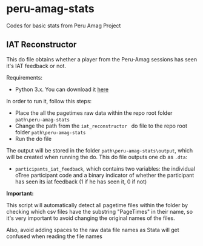 # peru-amag-stats
Codes for basic stats from Peru Amag Project



## IAT Reconstructor

This do file obtains whether a player from the Peru-Amag sessions has seen it's IAT feedback or not. 

Requirements:

- Python 3.x. You can download it [here](https://www.python.org/downloads/)



In order to run it, follow this steps:

- Place the all the pagetimes raw data within the repo root folder `path\peru-amag-stats`
- Change the path from the `iat_reconstructor ` do file to the repo root folder `path\peru-amag-stats`
- Run the do file

The output will be stored in the folder `path\peru-amag-stats\output`, which will be created when running the do. This do file outputs one db as `.dta`:

- `participants_iat_feedback`, which contains two variables: the individual oTree participant code and a binary indicator of whether the participant has seen its iat feedback (1 if he has seen it, 0 if not)



**Important:**

This script will automatically detect all pagetime files within the folder by checking which csv files have the substring "PageTimes" in their name, so it's very important to avoid changing the original names of the files.

Also, avoid adding spaces to the raw data file names as Stata will get confused when reading the file names

